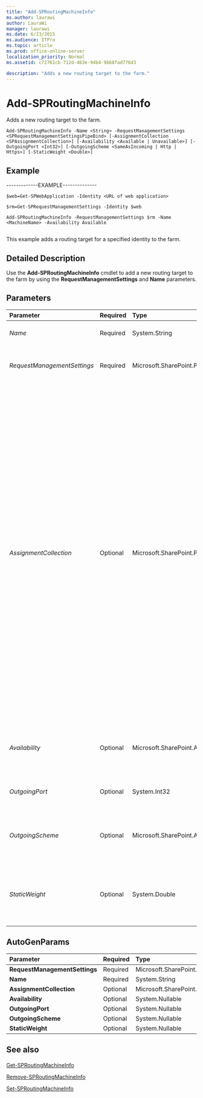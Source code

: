 ```yaml
---
title: "Add-SPRoutingMachineInfo"
ms.author: laurawi
author: LauraWi
manager: laurawi
ms.date: 6/23/2015
ms.audience: ITPro
ms.topic: article
ms.prod: office-online-server
localization_priority: Normal
ms.assetid: c72761cb-712d-463e-94b4-9b68fad776d3

description: "Adds a new routing target to the farm."
---
```


# Add-SPRoutingMachineInfo

Adds a new routing target to the farm.
  
```
Add-SPRoutingMachineInfo -Name <String> -RequestManagementSettings <SPRequestManagementSettingsPipeBind> [-AssignmentCollection <SPAssignmentCollection>] [-Availability <Available | Unavailable>] [-OutgoingPort <Int32>] [-OutgoingScheme <SameAsIncoming | Http | Https>] [-StaticWeight <Double>]

```

## Example

-------------EXAMPLE--------------
  
```
$web=Get-SPWebApplication -Identity <URL of web application>
```

```
$rm=Get-SPRequestManagementSettings -Identity $web
```

```
Add-SPRoutingMachineInfo -RequestManagementSettings $rm -Name <MachineName> -Availability Available
```

```

```

This example adds a routing target for a specified identity to the farm.
  
## Detailed Description

Use the **Add-SPRoutingMachineInfo** cmdlet to add a new routing target to the farm by using the **RequestManagementSettings** and **Name** parameters. 
  
## Parameters

|**Parameter**|**Required**|**Type**|**Description**|
|:-----|:-----|:-----|:-----|
| _Name_ <br/> |Required  <br/> |System.String  <br/> |Specifies the name of the computer to add to the route.  <br/> |
| _RequestManagementSettings_ <br/> |Required  <br/> |Microsoft.SharePoint.PowerShell.SPRequestManagementSettingsPipeBind  <br/> |Specifies the name of the request management settings object to add to the routing target.  <br/> |
| _AssignmentCollection_ <br/> |Optional  <br/> |Microsoft.SharePoint.PowerShell.SPAssignmentCollection  <br/> |Manages objects for the purpose of proper disposal. Use of objects, such as **SPWeb** or **SPSite**, can use large amounts of memory and use of these objects in Windows PowerShell scripts requires proper memory management. Using the **SPAssignment** object, you can assign objects to a variable and dispose of the objects after they are needed to free up memory. When **SPWeb**, **SPSite**, or **SPSiteAdministration** objects are used, the objects are automatically disposed of if an assignment collection or the **Global** parameter is not used.  <br/> > [!NOTE]> When the **Global** parameter is used, all objects are contained in the global store. If objects are not immediately used, or disposed of by using the **Stop-SPAssignment** command, an out-of-memory scenario can occur.           |
| _Availability_ <br/> |Optional  <br/> |Microsoft.SharePoint.Administration.SPRoutingMachineAvailability  <br/> |Specifies whether or not the added computer will be available for routing.  <br/> The valid values are:  <br/> --Available  <br/> --Unavailable  <br/> |
| _OutgoingPort_ <br/> |Optional  <br/> |System.Int32  <br/> |Specifies the port used by Request Manager to make an outgoing connection.  <br/> |
| _OutgoingScheme_ <br/> |Optional  <br/> |Microsoft.SharePoint.Administration.SPRoutingOutgoingScheme  <br/> |Determines the Http scheme of outgoing connections.  <br/> The valid values are:  <br/> --SameAsIncoming  <br/> --Http  <br/> --Https  <br/> |
| _StaticWeight_ <br/> |Optional  <br/> |System.Double  <br/> |Specifies the static weight of a computer routing that is used by Request Manager. If the static weight is higher, more requests will be routed to the computer.  <br/> |
   
## AutoGenParams

|**Parameter**|**Required**|**Type**|**Description**|
|:-----|:-----|:-----|:-----|
|**RequestManagementSettings** <br/> |Required  <br/> |Microsoft.SharePoint.PowerShell.SPRequestManagementSettingsPipeBind  <br/> ||
|**Name** <br/> |Required  <br/> |System.String  <br/> ||
|**AssignmentCollection** <br/> |Optional  <br/> |Microsoft.SharePoint.PowerShell.SPAssignmentCollection  <br/> ||
|**Availability** <br/> |Optional  <br/> |System.Nullable  <br/> ||
|**OutgoingPort** <br/> |Optional  <br/> |System.Nullable  <br/> ||
|**OutgoingScheme** <br/> |Optional  <br/> |System.Nullable  <br/> ||
|**StaticWeight** <br/> |Optional  <br/> |System.Nullable  <br/> ||
   
## See also

#### 

[Get-SPRoutingMachineInfo](get-sproutingmachineinfo.md)
  
[Remove-SPRoutingMachineInfo](remove-sproutingmachineinfo.md)
  
[Set-SPRoutingMachineInfo](set-sproutingmachineinfo.md)

